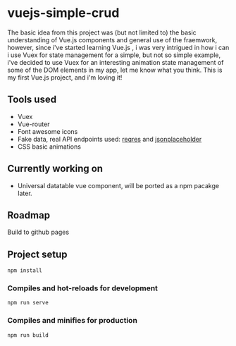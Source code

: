# vuejs-simple-crud
The basic idea from this project was (but not limited to) the basic understanding of Vue.js components and general use of the fraemwork, however, since i've started learning Vue.js , i was very intrigued in how i can i use Vuex for state management for a simple, but not so simple example, i've decided to use Vuex for an interesting animation state management of some of the DOM elements in my app, let me know what you think. This is my first Vue.js project, and i'm loving it! 
## Tools used
* Vuex
* Vue-router
* Font awesome icons
* Fake data, real API endpoints used: [reqres](https://reqres.in/)  and [jsonplaceholder](https://jsonplaceholder.typicode.com/)
* CSS basic animations
## Currently working on
* Universal datatable vue component, will be ported as a npm pacakge later.
## Roadmap
Build to github pages
## Project setup
```
npm install
```
### Compiles and hot-reloads for development
```
npm run serve
```
### Compiles and minifies for production
```
npm run build
```


